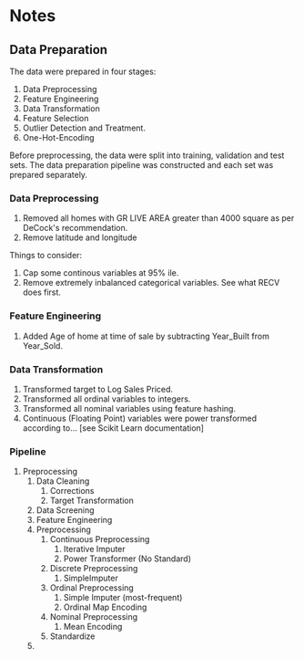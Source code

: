 # Notes
## Data Preparation
The data were prepared in four stages:
1. Data Preprocessing
2. Feature Engineering
3. Data Transformation
4. Feature Selection
5. Outlier Detection and Treatment. 
7. One-Hot-Encoding

Before preprocessing, the data were split into training, validation and test sets. The data preparation pipeline was constructed and each set was prepared separately.

### Data Preprocessing
1. Removed all homes with GR LIVE AREA greater than 4000 square as per DeCock's recommendation. 
3. Remove latitude and longitude

Things to consider:
1. Cap some continous variables at 95% ile.
2. Remove extremely inbalanced categorical variables. See what RECV does first.

### Feature Engineering
1. Added Age of home at time of sale by subtracting Year_Built from Year_Sold.

### Data Transformation
1.  Transformed target to Log Sales Priced.
2.  Transformed all ordinal variables to integers.
3.  Transformed all nominal variables using feature hashing.
4.  Continuous (Floating Point) variables were power transformed according to... [see Scikit Learn documentation]

### Pipeline
1. Preprocessing
   1. Data Cleaning
      1. Corrections
      2. Target Transformation
   2. Data Screening
   3. Feature Engineering
   4. Preprocessing
      1. Continuous Preprocessing
         1. Iterative Imputer
         2. Power Transformer (No Standard)
      2. Discrete Preprocessing
         1. SimpleImputer         
      3. Ordinal Preprocessing
         1. Simple Imputer (most-frequent)
         2. Ordinal Map Encoding
      4. Nominal Preprocessing
         1. Mean Encoding
      5. Standardize
   5. 
   